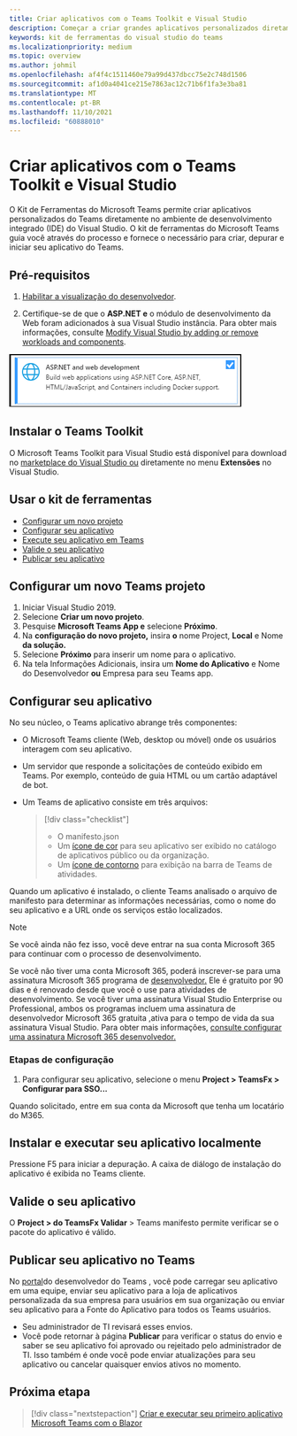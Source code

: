 ```yaml
---
title: Criar aplicativos com o Teams Toolkit e Visual Studio
description: Começar a criar grandes aplicativos personalizados diretamente Visual Studio com o Microsoft Teams Toolkit. Aprenda a configurar seu aplicativo Visual Studio, validar seu aplicativo e publicá-lo no Visual Studio e no Portal do Desenvolvedor.
keywords: kit de ferramentas do visual studio do teams
ms.localizationpriority: medium
ms.topic: overview
ms.author: johmil
ms.openlocfilehash: af4f4c1511460e79a99d437dbcc75e2c748d1506
ms.sourcegitcommit: af1d0a4041ce215e7863ac12c71b6f1fa3e3ba81
ms.translationtype: MT
ms.contentlocale: pt-BR
ms.lasthandoff: 11/10/2021
ms.locfileid: "60888010"
---
```

# <a name="build-apps-with-the-teams-toolkit-and-visual-studio"></a>Criar aplicativos com o Teams Toolkit e Visual Studio

O Kit de Ferramentas do Microsoft Teams permite criar aplicativos personalizados do Teams diretamente no ambiente de desenvolvimento integrado (IDE) do Visual Studio. O kit de ferramentas do Microsoft Teams guia você através do processo e fornece o necessário para criar, depurar e iniciar seu aplicativo do Teams.

## <a name="prerequisites"></a>Pré-requisitos

1. [Habilitar a visualização do desenvolvedor](../resources/dev-preview/developer-preview-intro.md#enable-developer-preview).

2. Certifique-se de que o **<span>ASP.NET</span> e** o módulo de desenvolvimento da Web foram adicionados à sua Visual Studio instância. Para obter mais informações, consulte [Modify Visual Studio by adding or remove workloads and components](/visualstudio/install/modify-visual-studio?view=vs-2019&preserve-view=true).

![Módulo de asp.net visual studio](../assets/images/visual-studio-web-dev-module.png)

## <a name="install-the-teams-toolkit"></a>Instalar o Teams Toolkit

O Microsoft Teams Toolkit para Visual Studio está disponível para download no [marketplace do Visual Studio ou](https://marketplace.visualstudio.com/items?itemName=msft-vsteamstoolkit.vsteamstoolkit) diretamente no menu **Extensões** no Visual Studio.

## <a name="use-the-toolkit"></a>Usar o kit de ferramentas

- [Configurar um novo projeto](#set-up-a-new-teams-project)
- [Configurar seu aplicativo](#configure-your-app)
- [Execute seu aplicativo em Teams](#install-and-run-your-app-locally)
- [Valide o seu aplicativo](#validate-your-app)
- [Publicar seu aplicativo](#publish-your-app-to-teams)

## <a name="set-up-a-new-teams-project"></a>Configurar um novo Teams projeto

1. Iniciar Visual Studio 2019.
2. Selecione **Criar um novo projeto**.
3. Pesquise **Microsoft Teams App e** selecione **Próximo**.
4. Na **configuração do novo projeto,** insira **o** nome Project, **Local** e Nome **da solução.**
5. Selecione **Próximo** para inserir um nome para o aplicativo.
6. Na tela Informações Adicionais, insira um **Nome do Aplicativo** e Nome do Desenvolvedor **ou** Empresa para seu Teams app.

## <a name="configure-your-app"></a>Configurar seu aplicativo

No seu núcleo, o Teams aplicativo abrange três componentes:

- O Microsoft Teams cliente (Web, desktop ou móvel) onde os usuários interagem com seu aplicativo.
- Um servidor que responde a solicitações de conteúdo exibido em Teams. Por exemplo, conteúdo de guia HTML ou um cartão adaptável de bot.
- Um Teams de aplicativo consiste em três arquivos:

    > [!div class="checklist"]
    >
    > - O manifesto.json
    > - Um [ícone de cor](../resources/schema/manifest-schema.md#icons) para seu aplicativo ser exibido no catálogo de aplicativos público ou da organização.
    > - Um [ícone de contorno](../resources/schema/manifest-schema.md#icons) para exibição na barra de Teams de atividades.

Quando um aplicativo é instalado, o cliente Teams analisado o arquivo de manifesto para determinar as informações necessárias, como o nome do seu aplicativo e a URL onde os serviços estão localizados.

> [!NOTE]
>Se você ainda não fez isso, você deve entrar na sua conta Microsoft 365 para continuar com o processo de desenvolvimento.
>
> Se você não tiver uma conta Microsoft 365, poderá inscrever-se para uma assinatura Microsoft 365 programa de [desenvolvedor.](https://developer.microsoft.com/microsoft-365/dev-program) Ele é gratuito por 90 dias e é renovado desde que você o use para atividades de desenvolvimento. Se você tiver uma assinatura Visual Studio Enterprise ou Professional, ambos os programas incluem uma assinatura de desenvolvedor Microsoft 365 gratuita [,](https://aka.ms/MyVisualStudioBenefits)ativa para o tempo de vida da sua assinatura Visual Studio. Para obter mais informações, [consulte configurar uma assinatura Microsoft 365 desenvolvedor.](/office/developer-program/office-365-developer-program-get-started)

### <a name="configuration-steps"></a>Etapas de configuração

1. Para configurar seu aplicativo, selecione o menu **Project > TeamsFx > Configurar para SSO...**

Quando solicitado, entre em sua conta da Microsoft que tenha um locatário do M365.

## <a name="install-and-run-your-app-locally"></a>Instalar e executar seu aplicativo localmente

Pressione F5 para iniciar a depuração. A caixa de diálogo de instalação do aplicativo é exibida no Teams cliente.

## <a name="validate-your-app"></a>Valide o seu aplicativo

O **Project > do TeamsFx Validar** > Teams manifesto permite verificar se o pacote do aplicativo é válido.

## <a name="publish-your-app-to-teams"></a>Publicar seu aplicativo no Teams

No [portal](https://dev.teams.microsoft.com/home)do desenvolvedor do Teams , você pode carregar seu aplicativo em uma equipe, enviar seu aplicativo para a loja de aplicativos personalizada da sua empresa para usuários em sua organização ou enviar seu aplicativo para a Fonte do Aplicativo para todos os Teams usuários.

- Seu administrador de TI revisará esses envios.
- Você pode retornar à página **Publicar** para verificar o status do envio e saber se seu aplicativo foi aprovado ou rejeitado pelo administrador de TI. Isso também é onde você pode enviar atualizações para seu aplicativo ou cancelar quaisquer envios ativos no momento.

## <a name="next-step"></a>Próxima etapa

> [!div class="nextstepaction"]
> [Criar e executar seu primeiro aplicativo Microsoft Teams com o Blazor](../get-started/first-app-blazor.md)
